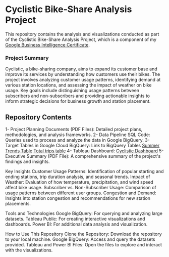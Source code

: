 # Cyclistic Bike-Share Analysis Project
This repository contains the analysis and visualizations conducted as part of the Cyclistic Bike-Share Analysis Project, which is a component of my [Google Business Intelligence Certificate](https://coursera.org/share/c4f4857aeaf61150279d9e74d63276fa).

### Project Summary
Cyclistic, a bike-sharing company, aims to expand its customer base and improve its services by understanding how customers use their bikes. The project involves analyzing customer usage patterns, identifying demand at various station locations, and assessing the impact of weather on bike usage. Key goals include distinguishing usage patterns between subscribers and non-subscribers and providing actionable insights to inform strategic decisions for business growth and station placement.

## Repository Contents
1- Project Planning Documents (PDF Files): Detailed project plans, methodologies, and analysis frameworks.
2- Data Pipeline SQL Code: Queries used to process and analyze the data in Google BigQuery.
3- Target Tables in Google Cloud BigQuery: 
Link to BigQuery Tables 
[Summer Trends Table](https://console.cloud.google.com/bigquery?project=cyclistic-nyc-zip-codes&ws=!1m5!1m4!4m3!1scyclistic-nyc-zip-codes!2scyclistic_project!3sSummer%2520Trends)
[Total trips table](https://console.cloud.google.com/bigquery?project=cyclistic-nyc-zip-codes&ws=!1m5!1m4!4m3!1scyclistic-nyc-zip-codes!2scyclistic_project!3stotal%2520trips%2520table-cyclistic%2520project)
4- Tableau Dashboard: [Cyclistic Dashboard](https://public.tableau.com/app/profile/ahmdlx/viz/CyclisticProject_17088918886290/Cyclistic)
5- Executive Summary (PDF File): A comprehensive summary of the project's findings and insights.

Key Insights
Customer Usage Patterns: Identification of popular starting and ending stations, trip duration analysis, and seasonal trends.
Impact of Weather: Evaluation of how temperature, precipitation, and wind speed affect bike usage.
Subscriber vs. Non-Subscriber Usage: Comparison of usage patterns between different user groups.
Congestion and Demand: Insights into station congestion and recommendations for new station placements.

Tools and Technologies
Google BigQuery: For querying and analyzing large datasets.
Tableau Public: For creating interactive visualizations and dashboards.
Power BI: For additional data analysis and visualization.

How to Use This Repository
Clone the Repository: Download the repository to your local machine.
Google BigQuery: Access and query the datasets provided.
Tableau and Power BI Files: Open the files to explore and interact with the visualizations.

